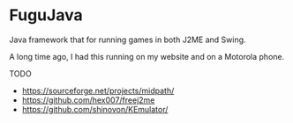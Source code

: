 # FuguJava
Java framework that for running games in both J2ME and Swing.

A long time ago, I had this running on my website and on a Motorola phone.


TODO
- https://sourceforge.net/projects/midpath/
- https://github.com/hex007/freej2me
- https://github.com/shinovon/KEmulator/